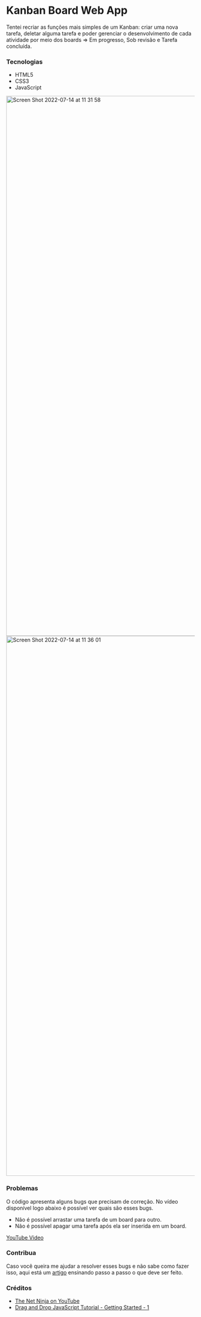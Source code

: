 # Kanban Board Web App

Tentei recriar as funções mais simples de um Kanban: criar uma nova tarefa, deletar alguma tarefa e poder gerenciar o desenvolvimento de cada atividade por meio dos boards => Em progresso, Sob revisão e Tarefa concluída.

### Tecnologias

- HTML5
- CSS3
- JavaScript

<img width="1440" alt="Screen Shot 2022-07-14 at 11 31 58" src="https://user-images.githubusercontent.com/35894743/179013803-0d0059d5-b183-4d1f-afa9-3a2aab92a409.png">

<img width="1440" alt="Screen Shot 2022-07-14 at 11 36 01" src="https://user-images.githubusercontent.com/35894743/179013870-1e9609f6-d14c-40a3-9eb2-101bacf65819.png">

### Problemas

O código apresenta alguns bugs que precisam de correção. No vídeo disponível logo abaixo é possível ver quais são esses bugs.

- Não é possível arrastar uma tarefa de um board para outro.
- Não é possível apagar uma tarefa após ela ser inserida em um board.

[YouTube Video](https://youtu.be/pr6y6fU_NBQ)

### Contribua

Caso você queira me ajudar a resolver esses bugs e não sabe como fazer isso, aqui está um [artigo](https://www.linkedin.com/pulse/como-contribuir-em-um-projeto-open-source-github-f%C3%A1bio-amaral/?originalSubdomain=pt) ensinando passo a passo o que deve ser feito.

### Créditos

- [The Net Ninja on YouTube](https://www.youtube.com/c/TheNetNinja/videos)
- [Drag and Drop JavaScript Tutorial - Getting Started - 1](https://www.youtube.com/watch?v=wBnHmV_LBpE)
